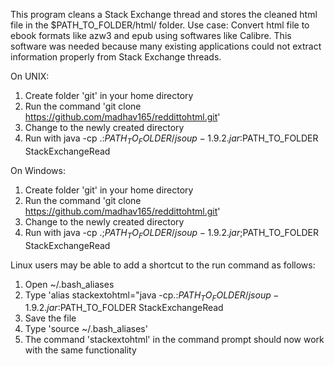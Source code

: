 This program cleans a Stack Exchange thread and stores the cleaned html file in the $PATH_TO_FOLDER/html/ folder.
Use case: Convert html file to ebook formats like azw3 and epub using softwares like Calibre.
This software was needed because many existing applications could not extract information properly from Stack Exchange threads.

On UNIX:
1) Create folder 'git' in your home directory
2) Run the command 'git clone https://github.com/madhav165/reddittohtml.git'
3) Change to the newly created directory
4) Run with java -cp .:$PATH_TO_FOLDER/jsoup-1.9.2.jar:$PATH_TO_FOLDER StackExchangeRead

On Windows:
1) Create folder 'git' in your home directory
2) Run the command 'git clone https://github.com/madhav165/reddittohtml.git'
3) Change to the newly created directory
4) Run with java -cp .;$PATH_TO_FOLDER/jsoup-1.9.2.jar;$PATH_TO_FOLDER StackExchangeRead

Linux users may be able to add a shortcut to the run command as follows:
1) Open ~/.bash_aliases
2) Type 'alias stackextohtml="java -cp.:$PATH_TO_FOLDER/jsoup-1.9.2.jar:$PATH_TO_FOLDER StackExchangeRead
3) Save the file
4) Type 'source ~/.bash_aliases'
5) The command 'stackextohtml' in the command prompt should now work with the same functionality

